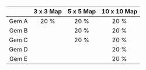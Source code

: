 |  | 3 x 3 Map | 5 x 5 Map | 10 x 10 Map |
|:-----:|:----------:|:-----:|:----------:|
|  Gem A  |20 %|20 %|20 %|
|  Gem B  ||20 %|20 %|
|  Gem C  ||20 %|20 %|
|  Gem D  |||20 %|
|  Gem E  |||20 %|
